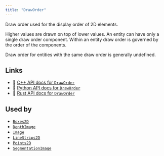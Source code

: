 ```yaml
---
title: "DrawOrder"
---
```


Draw order used for the display order of 2D elements.

Higher values are drawn on top of lower values.
An entity can have only a single draw order component.
Within an entity draw order is governed by the order of the components.

Draw order for entities with the same draw order is generally undefined.


## Links
 * 🌊 [C++ API docs for `DrawOrder`](https://ref.rerun.io/docs/cpp/stable/structrerun_1_1components_1_1DrawOrder.html?speculative-link)
 * 🐍 [Python API docs for `DrawOrder`](https://ref.rerun.io/docs/python/stable/common/components#rerun.components.DrawOrder)
 * 🦀 [Rust API docs for `DrawOrder`](https://docs.rs/rerun/latest/rerun/components/struct.DrawOrder.html)


## Used by

* [`Boxes2D`](../archetypes/boxes2d.md)
* [`DepthImage`](../archetypes/depth_image.md)
* [`Image`](../archetypes/image.md)
* [`LineStrips2D`](../archetypes/line_strips2d.md)
* [`Points2D`](../archetypes/points2d.md)
* [`SegmentationImage`](../archetypes/segmentation_image.md)
